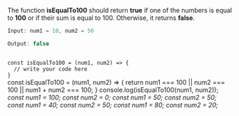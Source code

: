 The function **isEqualTo100** should return **true** if one of the
numbers is equal to **100** or
if their sum is equal to 100.
Otherwise, it returns **false**.

```js
Input: num1 = 10, num2 = 50

Output: false
```
<codeblock language="javascript" type="exercise" testMode="multipleInput">
<code>
const isEqualTo100 = (num1, num2) => {
  // write your code here
}
</code>

<solution>
const isEqualTo100 = (num1, num2) => {
  return num1 === 100 || num2 === 100 || num1 + num2 === 100;
}
</solution>

<testcases>
<caller>
console.log(isEqualTo100(num1, num2));
</caller>
<testcase>
<i>
const num1 = 100;
const num2 = 0;
</i>
</testcase>
<testcase>
<i>
const num1 = 50;
const num2 = 50;
</i>
</testcase>
<testcase>
<i>
const num1 = 40;
const num2 = 50;
</i>
</testcase>
<testcase>
<i>
const num1 = 80;
const num2 = 20;
</i>
</testcase>
</testcases>
</codeblock>
